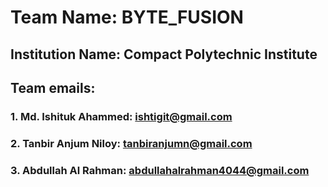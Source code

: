 # Team Name: BYTE_FUSION
## Institution Name: Compact Polytechnic Institute
## Team emails:
### 1. Md. Ishituk Ahammed: ishtigit@gmail.com
### 2. Tanbir Anjum Niloy: tanbiranjumn@gmail.com
### 3. Abdullah Al Rahman: abdullahalrahman4044@gmail.com
